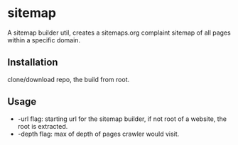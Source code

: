 # sitemap
A sitemap builder util, creates a sitemaps.org complaint sitemap of all pages within a specific domain.

## Installation
clone/download repo, the build from root.

## Usage
 - -url flag: starting url for the sitemap builder, if not root of a website, the root is extracted.
 - -depth flag: max of depth of pages crawler would visit.
